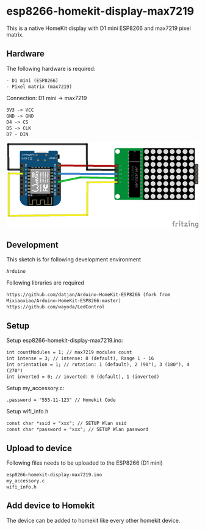 # esp8266-homekit-display-max7219
This is a native HomeKit display with D1 mini ESP8266 and max7219 pixel matrix.

## Hardware
The following hardware is required:
```
- D1 mini (ESP8266)
- Pixel matrix (max7219)
```

Connection:
D1 mini -> max7219
```
3V3 -> VCC
GND -> GND
D4 -> CS
D5 -> CLK
D7 - DIN
```
![alt text](https://github.com/datjan/esp8266-homekit-display-max7219/blob/main/connection-schema.png?raw=true)

## Development
This sketch is for following development environment
```
Arduino
```

Following libraries are required
```
https://github.com/datjan/Arduino-HomeKit-ESP8266 (fork from Mixiaoxiao/Arduino-HomeKit-ESP8266:master)
https://github.com/wayoda/LedControl
```

## Setup
Setup esp8266-homekit-display-max7219.ino:
```
int countModules = 1; // max7219 modules count
int intense = 3; // intense: 8 (default), Range 1 - 16
int orientation = 1; // rotation: 1 (default), 2 (90°), 3 (180°), 4 (270°)
int inverted = 0; // inverted: 0 (default), 1 (inverted)
```

Setup my_accessory.c:
```
.password = "555-11-123" // Homekit Code
```

Setup wifi_info.h
```
const char *ssid = "xxx"; // SETUP Wlan ssid
const char *password = "xxx"; // SETUP Wlan password
```

## Upload to device
Following files needs to be uploaded to the ESP8266 (D1 mini)
```
esp8266-homekit-display-max7219.ino
my_accessory.c
wifi_info.h
```

## Add device to Homekit
The device can be added to homekit like every other homekit device.
